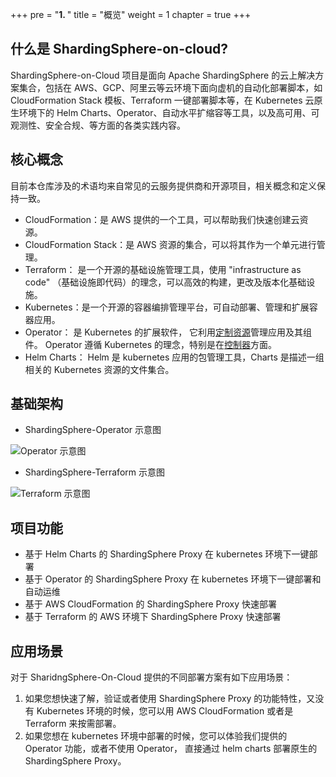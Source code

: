 +++
pre = "<b>1. </b>"
title = "概览"
weight = 1
chapter = true
+++

## 什么是 ShardingSphere-on-cloud?

ShardingSphere-on-Cloud 项目是面向 Apache ShardingSphere 的云上解决方案集合，包括在 AWS、GCP、阿里云等云环境下面向虚机的自动化部署脚本，如 CloudFormation Stack 模板、Terraform 一键部署脚本等，在 Kubernetes 云原生环境下的 Helm Charts、Operator、自动水平扩缩容等工具，以及高可用、可观测性、安全合规、等方面的各类实践内容。

## 核心概念

目前本仓库涉及的术语均来自常见的云服务提供商和开源项目，相关概念和定义保持一致。

- CloudFormation：是 AWS 提供的一个工具，可以帮助我们快速创建云资源。
- CloudFormation Stack：是 AWS 资源的集合，可以将其作为一个单元进行管理。
- Terraform： 是一个开源的基础设施管理工具，使用 "infrastructure as code" （基础设施即代码）的理念，可以高效的构建，更改及版本化基础设施。
- Kubernetes：是一个开源的容器编排管理平台，可自动部署、管理和扩展容器应用。
- Operator： 是 Kubernetes 的扩展软件， 它利用[定制资源](https://kubernetes.io/zh-cn/docs/concepts/extend-kubernetes/api-extension/custom-resources/)管理应用及其组件。 Operator 遵循 Kubernetes 的理念，特别是在[控制器](https://kubernetes.io/zh-cn/docs/concepts/architecture/controller/)方面。
- Helm Charts： Helm 是 kubernetes 应用的包管理工具，Charts 是描述一组相关的 Kubernetes 资源的文件集合。

## 基础架构

- ShardingSphere-Operator 示意图

![Operator 示意图](../../../../img/overview/operator.png)

- ShardingSphere-Terraform 示意图

![Terraform 示意图](../../../../img/overview/terraform.png)

## 项目功能

- 基于 Helm Charts 的 ShardingSphere Proxy 在 kubernetes 环境下一键部署
- 基于 Operator 的 ShardingSphere Proxy 在 kubernetes 环境下一键部署和自动运维
- 基于 AWS CloudFormation 的 ShardingSphere Proxy 快速部署
- 基于 Terraform 的 AWS 环境下 ShardingSphere Proxy 快速部署

## 应用场景

对于 SharidngSphere-On-Cloud 提供的不同部署方案有如下应用场景：

1. 如果您想快速了解，验证或者使用 ShardingSphere Proxy 的功能特性，又没有 Kubernetes 环境的时候，您可以用 AWS CloudFormation 或者是 Terraform 来按需部署。
2. 如果您想在 kubernetes 环境中部署的时候，您可以体验我们提供的 Operator 功能，或者不使用 Operator， 直接通过 helm charts 部署原生的 ShardingSphere Proxy。
